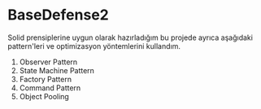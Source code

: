 # BaseDefense2
Solid prensiplerine uygun olarak hazırladığım bu projede ayrıca aşağıdaki pattern'leri ve optimizasyon yöntemlerini kullandım.

1. Observer Pattern
2. State Machine Pattern
3. Factory Pattern
4. Command Pattern
5. Object Pooling
